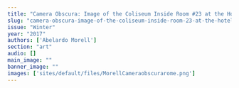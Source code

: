 ```yaml
---
title: "Camera Obscura: Image of the Coliseum Inside Room #23 at the Hotel Gladiatori, Rome, 2007"
slug: "camera-obscura-image-of-the-coliseum-inside-room-23-at-the-hotel-gladiatori-rome-2007"
issue: "Winter"
year: "2017"
authors: ['Abelardo Morell']
section: "art"
audio: []
main_image: ""
banner_image: ""
images: ['sites/default/files/MorellCameraobscurarome.png']
---
```

